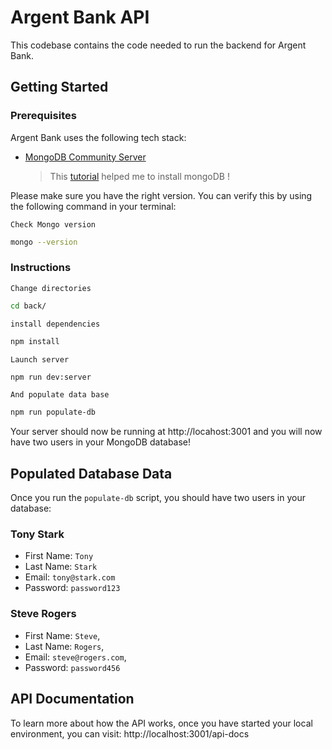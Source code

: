 # Argent Bank API

This codebase contains the code needed to run the backend for Argent Bank.

## Getting Started

### Prerequisites

Argent Bank uses the following tech stack:

- [MongoDB Community Server](https://www.mongodb.com/try/download/community)
  
  > This [tutorial](https://www.youtube.com/watch?v=lKKUJ4xyxXI) helped me to install mongoDB !

Please make sure you have the right version. You can verify this by using the following command in your terminal:

`Check Mongo version`
```bash
mongo --version
```

### Instructions

`Change directories`
```bash
cd back/
```

`install dependencies`
```bash
npm install
```

`Launch server`
```bash
npm run dev:server
```

`And populate data base` 
```bash
npm run populate-db
```

Your server should now be running at http://locahost:3001 and you will now have two users in your MongoDB database!

## Populated Database Data

Once you run the `populate-db` script, you should have two users in your database:

### Tony Stark

- First Name: `Tony`
- Last Name: `Stark`
- Email: `tony@stark.com`
- Password: `password123`

### Steve Rogers

- First Name: `Steve`,
- Last Name: `Rogers`,
- Email: `steve@rogers.com`,
- Password: `password456`

## API Documentation

To learn more about how the API works, once you have started your local environment, you can visit: http://localhost:3001/api-docs
